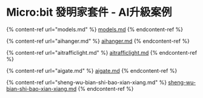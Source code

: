 # Micro:bit 發明家套件 - AI升級案例

{% content-ref url="models.md" %}
[models.md](models.md)
{% endcontent-ref %}

{% content-ref url="aihanger.md" %}
[aihanger.md](aihanger.md)
{% endcontent-ref %}

{% content-ref url="aitrafficlight.md" %}
[aitrafficlight.md](aitrafficlight.md)
{% endcontent-ref %}

{% content-ref url="aigate.md" %}
[aigate.md](aigate.md)
{% endcontent-ref %}

{% content-ref url="sheng-wu-bian-shi-bao-xian-xiang.md" %}
[sheng-wu-bian-shi-bao-xian-xiang.md](sheng-wu-bian-shi-bao-xian-xiang.md)
{% endcontent-ref %}

